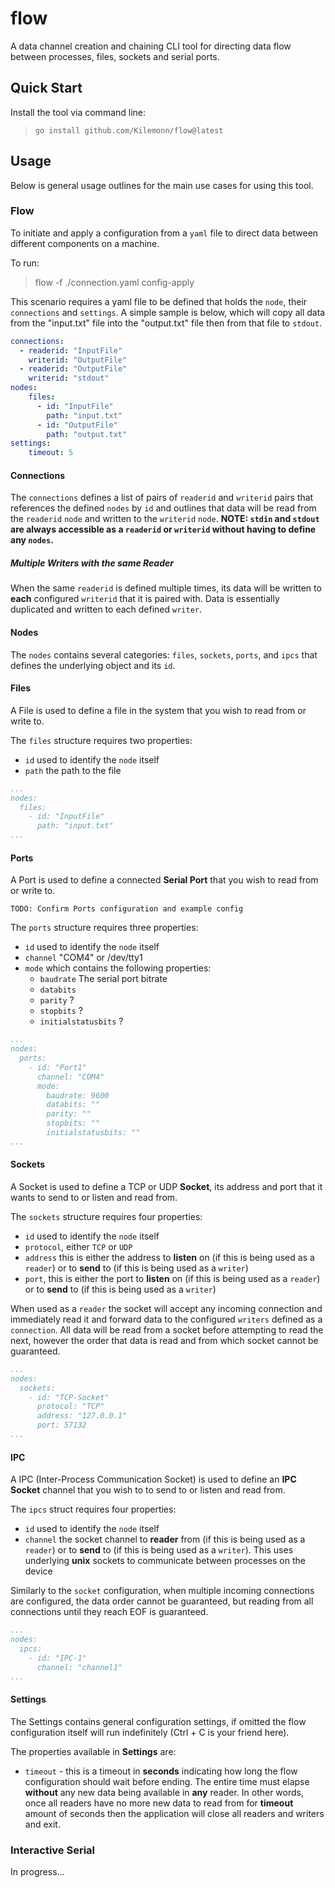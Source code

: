# flow
A data channel creation and chaining CLI tool for directing data flow between processes, files, sockets and serial ports.

## Quick Start

Install the tool via command line:

> `go install github.com/Kilemonn/flow@latest`

## Usage

Below is general usage outlines for the main use cases for using this tool.

### Flow

To initiate and apply a configuration from a `yaml` file to direct data between different components on a machine.

To run:
> flow -f ./connection.yaml config-apply

This scenario requires a yaml file to be defined that holds the `node`, their `connections` and `settings`.
A simple sample is below, which will copy all data from the "input.txt" file into the "output.txt" file then from that file to `stdout`.

```yaml
connections:
  - readerid: "InputFile"
    writerid: "OutputFile"
  - readerid: "OutputFile"
    writerid: "stdout"
nodes:
    files:
      - id: "InputFile"
        path: "input.txt"
      - id: "OutputFile"
        path: "output.txt"
settings:
    timeout: 5
```

#### Connections

The `connections` defines a list of pairs of `readerid` and `writerid` pairs that references the defined `nodes` by `id` and outlines that data will be read from the `readerid` `node` and written to the `writerid` `node`.
**NOTE: `stdin` and `stdout` are always accessible as a `readerid` or `writerid` without having to define any `nodes`.**

##### Multiple Writers with the same Reader

When the same `readerid` is defined multiple times, its data will be written to **each** configured `writerid` that it is paired with. Data is essentially duplicated and written to each defined `writer`.

#### Nodes

The `nodes` contains several categories: `files`, `sockets`, `ports`, and `ipcs` that defines the underlying object and its `id`.

#### Files

A File is used to define a file in the system that you wish to read from or write to.

The `files` structure requires two properties:
- `id` used to identify the `node` itself
- `path` the path to the file

```yaml
...
nodes:
  files:
    - id: "InputFile"
      path: "input.txt"
...
```

#### Ports

A Port is used to define a connected **Serial Port** that you wish to read from or write to.

`TODO: Confirm Ports configuration and example config`

The `ports` structure requires three properties:
- `id` used to identify the `node` itself
- `channel` "COM4" or /dev/tty1
- `mode` which contains the following properties:
    - `baudrate` The serial port bitrate
    - `databits` 
    - `parity` ?
    - `stopbits` ?
    - `initialstatusbits` ?

```yaml
...
nodes:
  ports:
    - id: "Port1"
      channel: "COM4"
      mode:
        baudrate: 9600
        databits: ""
        parity: ""
        stopbits: ""
        initialstatusbits: ""
...
```

#### Sockets

A Socket is used to define a TCP or UDP **Socket**, its address and port that it wants to send to or listen and read from.

The `sockets` structure requires four properties:
- `id` used to identify the `node` itself
- `protocol`, either `TCP` or `UDP`
- `address` this is either the address to **listen** on (if this is being used as a `reader`) or to **send** to (if this is being used as a `writer`)
- `port`, this is either the port to **listen** on (if this is being used as a `reader`) or to **send** to (if this is being used as a `writer`)

When used as a `reader` the socket will accept any incoming connection and immediately read it and forward data to the configured `writers` defined as a `connection`. All data will be read from a socket before attempting to read the next, however the order that data is read and from which socket cannot be guaranteed.

```yaml
...
nodes:
  sockets:
    - id: "TCP-Socket"
      protocol: "TCP"
      address: "127.0.0.1"
      port: 57132
...
```

#### IPC

A IPC (Inter-Process Communication Socket) is used to define an **IPC Socket** channel that you wish to to send to or listen and read from.

The `ipcs` struct requires four properties:
- `id` used to identify the `node` itself
- `channel` the socket channel to **reader** from (if this is being used as a `reader`) or to **send** to (if this is being used as a `writer`). This uses underlying **unix** sockets to communicate between processes on the device

Similarly to the `socket` configuration, when multiple incoming connections are configured, the data order cannot be guaranteed, but reading from all connections until they reach EOF is guaranteed.

```yaml
...
nodes:
  ipcs:
    - id: "IPC-1"
      channel: "channel1"
...
```

#### Settings

The Settings contains general configuration settings, if omitted the flow configuration itself will run indefinitely (Ctrl + C is your friend here).

The properties available in **Settings** are:
- `timeout` - this is a timeout in **seconds** indicating how long the flow configuration should wait before ending. The entire time must elapse **without** any new data being available in **any** reader. In other words, once all readers have no more new data to read from for **timeout** amount of seconds then the application will close all readers and writers and exit.

### Interactive Serial

In progress...
